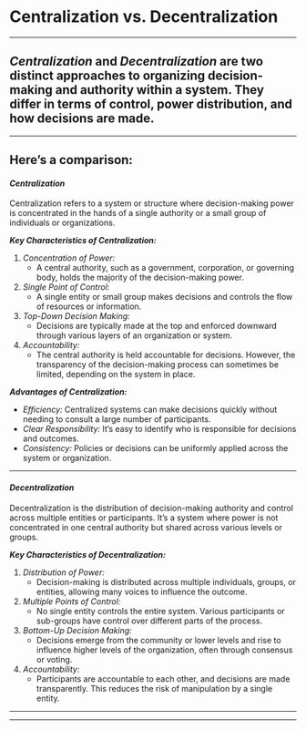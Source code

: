 # Centralization vs. Decentralization

***

## _Centralization_ and _Decentralization_ are two distinct approaches to organizing decision-making and authority within a system. They differ in terms of control, power distribution, and how decisions are made.&#x20;

***

## Here’s a comparison:

#### _Centralization_

Centralization refers to a system or structure where decision-making power is concentrated in the hands of a single authority or a small group of individuals or organizations.

_**Key Characteristics of Centralization:**_

1. _Concentration of Power:_
   * A central authority, such as a government, corporation, or governing body, holds the majority of the decision-making power.
2. _Single Point of Control:_
   * A single entity or small group makes decisions and controls the flow of resources or information.
3. _Top-Down Decision Making:_
   * Decisions are typically made at the top and enforced downward through various layers of an organization or system.
4. _Accountability:_
   * The central authority is held accountable for decisions. However, the transparency of the decision-making process can sometimes be limited, depending on the system in place.

_**Advantages of Centralization:**_

* _Efficiency:_ Centralized systems can make decisions quickly without needing to consult a large number of participants.
* _Clear Responsibility:_ It’s easy to identify who is responsible for decisions and outcomes.
* _Consistency:_ Policies or decisions can be uniformly applied across the system or organization.



***

#### _Decentralization_

Decentralization is the distribution of decision-making authority and control across multiple entities or participants. It’s a system where power is not concentrated in one central authority but shared across various levels or groups.

_**Key Characteristics of Decentralization:**_

1. _Distribution of Power:_
   * Decision-making is distributed across multiple individuals, groups, or entities, allowing many voices to influence the outcome.
2. _Multiple Points of Control:_
   * No single entity controls the entire system. Various participants or sub-groups have control over different parts of the process.
3. _Bottom-Up Decision Making:_
   * Decisions emerge from the community or lower levels and rise to influence higher levels of the organization, often through consensus or voting.
4. _Accountability:_
   * Participants are accountable to each other, and decisions are made transparently. This reduces the risk of manipulation by a single entity.



***



***





